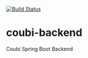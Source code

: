 [![Build Status](https://travis-ci.com/felberto/coubi-backend.svg?branch=master)](https://travis-ci.com/felberto/coubi-backend)

# coubi-backend
Coubi Spring Boot Backend
